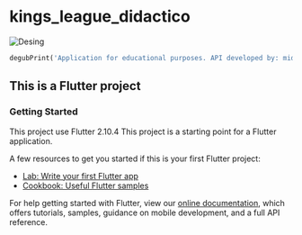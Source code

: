 # kings_league_didactico


![Desing](https://user-images.githubusercontent.com/48097054/219135233-00e5a35d-86ca-4a34-a28c-b261ec7f47ac.png)
```dart
degubPrint('Application for educational purposes. API developed by: midudev. Developed by Luis Roman(2023) ©');
```

## This is a Flutter project

### Getting Started

This project use Flutter 2.10.4
This project is a starting point for a Flutter application.

A few resources to get you started if this is your first Flutter project:

- [Lab: Write your first Flutter app](https://flutter.dev/docs/get-started/codelab)
- [Cookbook: Useful Flutter samples](https://flutter.dev/docs/cookbook)

For help getting started with Flutter, view our
[online documentation](https://flutter.dev/docs), which offers tutorials,
samples, guidance on mobile development, and a full API reference.
